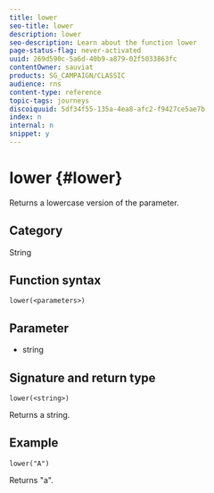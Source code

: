 ```yaml
---
title: lower
seo-title: lower
description: lower
seo-description: Learn about the function lower
page-status-flag: never-activated
uuid: 269d590c-5a6d-40b9-a879-02f5033863fc
contentOwner: sauviat
products: SG_CAMPAIGN/CLASSIC
audience: rns
content-type: reference
topic-tags: journeys
discoiquuid: 5df34f55-135a-4ea8-afc2-f9427ce5ae7b
index: n
internal: n
snippet: y
---
```


# lower {#lower}

Returns a lowercase version of the parameter.

## Category

String

## Function syntax

`lower(<parameters>)`

## Parameter

* string

## Signature and return type

`lower(<string>)`

Returns a string.

## Example

`lower("A")`

Returns "a".
